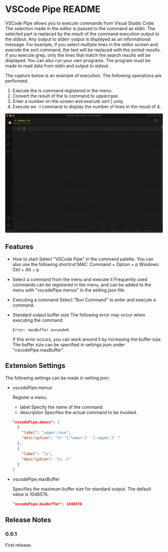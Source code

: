# VSCode Pipe README

VSCode Pipe allows you to execute commands from Visual Studio Code. The selection made in the editor is passed to the command as stdin. The selected part is replaced by the result of the command execution output to the stdout. Any output to stderr output is displayed as an informational message.
For example, if you select multiple lines in the editor screen and execute the sort command, the text will be replaced with the sorted results. if you execute grep, only the lines that match the search results will be displayed.
You can also run your own programs. The program must be made to read data from stdin and output to stdout.

The capture below is an example of execution. The following operations are performed.

1. Execute the ls command registered in the menu.
2. Convert the result of the ls command to uppercase.
3. Enter a number on the screen and execute sort | uniq.
4. Execute wc -l command to display the number of lines in the result of 4.

![](img/screen.gif)

## Features

- How to start
  Select "VSCode Pipe" in the command palette.
  You can also use the following shortcut
  MAC: Command + Option + p
  Windows: Ctrl + Alt + p

- Select a command from the menu and execute it
  Frequently used commands can be registered in the menu, and can be added to the menu with "vscodePipe.menus" in the setting.json file.

- Executing a command
  Select "Run Command" to enter and execute a command.

- Standard output buffer size
  The following error may occur when executing the command.

  ```
  Error: maxBuffer exceeded.
  ```

  If this error occurs, you can work around it by increasing the buffer size. The buffer size can be specified in settings.json under "vscodePipe.maxBuffer".

## Extension Settings

The following settings can be made in setting.json.

- vscodePipe.menus

  Register a menu.

  - label
    Specify the name of the command.
  - description
    Specifies the actual command to be invoked.

  ```json
  "vscodePipe.menus": [
    {
      "label": "upper case",
      "description": "tr '[:lower:]' '[:upper:]' "
    },
    {
      "label": "ls",
      "description": "ls -l"
    }
  ]
  ```

- vscodePipe.maxBuffer

  Specifies the maximum buffer size for standard output. The default value is 1048576.

  ```json
  "vscodePipe.maxBuffer": 1048576
  ```

## Release Notes

### 0.0.1

First release.
